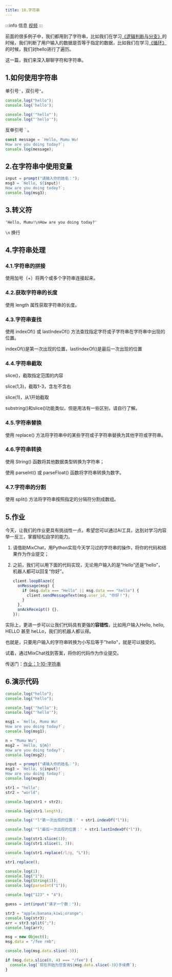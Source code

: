 ```yaml
---
title: 10.字符串
---
```


:::info 信息
[视频](https://v.youku.com/v_show/id_XNTk1Mjg2MjExNg==.html)
:::


前面的很多例子中，我们都用到了字符串，比如我们在学习[《逻辑判断与分支》](./p1-7-if.md)的时候，我们判断了用户输入的数据是否等于指定的数据，比如我们在学习[《循环》](./p1-9-loop.md)的时候，我们对hello进行了遍历。

这一篇，我们来深入聊聊字符和字符串。

## 1.如何使用字符串

单引号`'`，双引号`"`。

```js
console.log("hello");
console.log('hello');
```

```js
console.log('"hello"');
console.log("'hello'");
```

反单引号 ` 。

```js
const message = `Hello, Mumu Wu!
How are you doing today?`;
console.log(message);
```

## 2.在字符串中使用变量

```js
input = prompt("请输入你的姓名：");
msg3 = `Hello, ${input}!
How are you doing today?`;
console.log(msg3);
```



## 3.转义符

```
'Hello, Mumu!\nHow are you doing today?'
```

`\n` 换行



## 4.字符串处理

### 4.1.字符串的拼接

使用加号（+）将两个或多个字符串连接起来。

### 4.2.获取字符串的长度

使用 length 属性获取字符串的长度。

### 4.3.字符串查找

使用 indexOf() 或 lastIndexOf() 方法查找指定字符或子字符串在字符串中出现的位置。

indexOf()是第一次出现的位置，lastIndexOf()是最后一次出现的位置

### 4.4.字符串截取

slice()，截取指定范围的内容

slice(1,3)，截取1-3，含左不含右

slice(1)，从1开始截取

substring()和slice()功能类似，但是用法有一些区别，请自行了解。

### 4.5.字符串替换

使用 replace() 方法将字符串中的某些字符或子字符串替换为其他字符或字符串。

### 4.6.字符串转换

使用 String() 函数将其他数据类型转换为字符串；

使用 parseInt() 或 parseFloat() 函数将字符串转换为数字。

### 4.7.字符串的分割

使用 split() 方法将字符串按照指定的分隔符分割成数组。



## 5.作业

今天，让我们的作业更具有挑战性一点，希望您可以通过AI工具，达到对学习内容举一反三，掌握轻松自学的能力。

1. 请借助MixChat，用Python实现今天学习过的字符串的操作，将你的代码和结果作为作业提交；

2. 之前，我们可以用下面的代码实现，无论用户输入的是“Hello”还是“hello”，机器人都可以回复“你好”。

   ```js
   client.loopBlaze({
     onMessage(msg) {
       if (msg.data === "Hello" || msg.data === "hello") {
         client.sendMessageText(msg.user_id, "你好！");
       }
     },
     onAckReceipt() {},
   });
   ```

实际上，更进一步可以让我们代码具有更强的**容错性**，比如用户输入Hello, hello, HELLO 甚至 heLLo，我们的机器人都认得。

也就是，只要用户输入的字符串转换为小写后等于"hello"，就是可以接受的。

试着，通过MixChat找到答案，将你的代码作为作业提交。

传送门：[作业：1-10-字符串](https://github.com/coding-newbies-group/programming-co_creation-docs/issues/145)


## 6.演示代码

```js
console.log("hello");
console.log("hello");

console.log('"hello"');
console.log("'hello'");

msg1 = `Hello, Mumu Wu!
How are you doing today?`;
console.log(msg1);

n = "Mumu Wu";
msg2 = `Hello, ${n}!
How are you doing today?`;
console.log(msg2);

input = prompt("请输入你的姓名：");
msg3 = `Hello, ${input}!
How are you doing today?`;
console.log(msg3);

str1 = "hello";
str2 = "world";

console.log(str1 + str2);

console.log(str1.length);

console.log('"l"第一次出现的位置：' + str1.indexOf("l"));

console.log('"l"最后一次出现的位置：' + str1.lastIndexOf("l"));

console.log(str1.slice(1));
console.log(str1.slice(1, 3));

console.log(str1.replace(/l/g, "L"));

str1.replace();

console.log(1);
console.log("1");
console.log(String(1));
console.log(parseInt("1"));

console.log("123" + "4");

guess = int(input("请才一个数："));

str3 = "apple;banana;kiwi;orange";
console.log(str3);
arr = str3.split(";");
console.log(arr);

msg = new Object();
msg.data = "/fee rmb";

console.log(msg.data.slice(-3));

if (msg.data.slice(0, 4) === "/fee") {
  console.log(`现在开始为您查询${msg.data.slice(-3)}手续费`);
}
```


